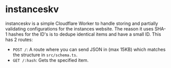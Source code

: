 # instanceskv

instanceskv is a simple Cloudflare Worker to handle storing and partially validating configurations for the instances website. The reason it uses SHA-1 hashes for the ID's is to dedupe identical items and have a small ID. This has 2 routes:

- `POST /`: A route where you can send JSON in (max 15KB) which matches the structure in `src/schema.ts`.
- `GET /:hash`: Gets the specified item.
